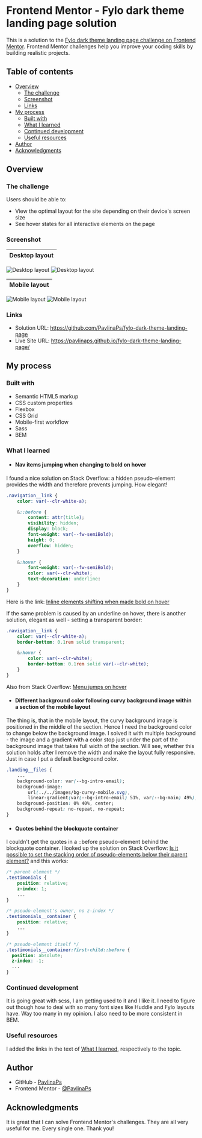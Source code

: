 # Frontend Mentor - Fylo dark theme landing page solution

This is a solution to the [Fylo dark theme landing page challenge on Frontend Mentor](https://www.frontendmentor.io/challenges/fylo-dark-theme-landing-page-5ca5f2d21e82137ec91a50fd). Frontend Mentor challenges help you improve your coding skills by building realistic projects. 

## Table of contents

- [Overview](#overview)
  - [The challenge](#the-challenge)
  - [Screenshot](#screenshot)
  - [Links](#links)
- [My process](#my-process)
  - [Built with](#built-with)
  - [What I learned](#what-i-learned)
  - [Continued development](#continued-development)
  - [Useful resources](#useful-resources)
- [Author](#author)
- [Acknowledgments](#acknowledgments)

## Overview

### The challenge

Users should be able to:

- View the optimal layout for the site depending on their device's screen size
- See hover states for all interactive elements on the page

### Screenshot

| Desktop layout |
|:--:|
![Desktop layout](./screenshots/screenshot-desktop-top.jpg) ![Desktop layout](./screenshots/screenshot-desktop-bottom.jpg)

| Mobile layout |
|:--:|
![Mobile layout](./screenshots/screenshot-mobile-top.jpg) ![Mobile layout](./screenshots/screenshot-mobile-middle.jpg)

### Links

- Solution URL: https://github.com/PavlinaPs/fylo-dark-theme-landing-page
- Live Site URL: https://pavlinaps.github.io/fylo-dark-theme-landing-page/

## My process

### Built with

- Semantic HTML5 markup
- CSS custom properties
- Flexbox
- CSS Grid
- Mobile-first workflow
- Sass
- BEM

### What I learned

- #### Nav items jumping when changing to bold on hover
I found a nice solution on Stack Overflow: a hidden pseudo-element provides the width and therefore prevents jumping. How elegant!
```css
.navigation__link {
    color: var(--clr-white-a);

    &::before {
        content: attr(title);
        visibility: hidden;
        display: block;
        font-weight: var(--fw-semiBold);
        height: 0;
        overflow: hidden;
    }

    &:hover {
        font-weight: var(--fw-semiBold);
        color: var(--clr-white);
        text-decoration: underline:
    }
}
```
Here is the link: [Inline elements shifting when made bold on hover](https://stackoverflow.com/questions/556153/inline-elements-shifting-when-made-bold-on-hover)

If the same problem is caused by an underline on hover, there is another solution, elegant as well - setting a transparent border:
```css
.navigation__link {
    color: var(--clr-white-a);
    border-bottom: 0.1rem solid transparent;

    &:hover {
        color: var(--clr-white);
        border-bottom: 0.1rem solid var(--clr-white);
    }
}
```
Also from Stack Overflow: [Menu jumps on hover](https://stackoverflow.com/questions/52457456/menu-jumps-on-hover)

- #### Different background color following curvy background image within a section of the mobile layout
The thing is, that in the mobile layout, the curvy background image is positioned in the middle of the section. Hence I need the background color to change below the background image. I solved it with multiple background - the image and a gradient with a color stop just under the part of the background image that takes full width of the section. Will see, whether this solution holds after I remove the width and make the layout fully responsive. Just in case I put a default background color.

```css
.landing__files {
    ...
    background-color: var(--bg-intro-email);
    background-image: 
        url(../../images/bg-curvy-mobile.svg), 
        linear-gradient(var(--bg-intro-email) 51%, var(--bg-main) 49%);
    background-position: 0% 40%, center;
    background-repeat: no-repeat, no-repeat;
}
```
- #### Quotes behind the blockquote container
I couldn't get the quotes in a ::before pseudo-element behind the blockquote container. I looked up the solution on Stack Overflow: [Is it possible to set the stacking order of pseudo-elements below their parent element?](https://stackoverflow.com/questions/3032856/is-it-possible-to-set-the-stacking-order-of-pseudo-elements-below-their-parent-e) and this works:
```css
/* parent element */
.testimonials {
    position: relative;
    z-index: 1;
    ...
}

/* pseudo-element's owner, no z-index */
.testimonials__container {
    position: relative;
    ...
}

/* pseudo-element itself */
.testimonials__container:first-child::before {
  position: absolute;
  z-index: -1;
  ...
}
```

### Continued development

It is going great with scss, I am getting used to it and I like it. 
I need to figure out though how to deal with so many font sizes like Huddle and Fylo layouts have. Way too many in my opinion.
I also need to be more consistent in BEM.

### Useful resources

I added the links in the text of [What I learned](#what-i-learned), respectively to the topic.

## Author

- GitHub - [PavlinaPs](https://github.com/PavlinaPs)
- Frontend Mentor - [@PavlinaPs](https://www.frontendmentor.io/profile/PavlinaPs)

## Acknowledgments

It is great that I can solve Frontend Mentor's challenges. They are all very useful for me. Every single one. Thank you!
